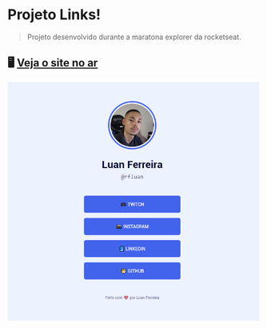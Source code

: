 # Projeto Links!
> Projeto desenvolvido durante a maratona explorer da rocketseat.
> 
## 🖥️ [Veja o site no ar](https://rfluan.github.io/explorer-links/)
![foto](./.github/img-site-links.png)

